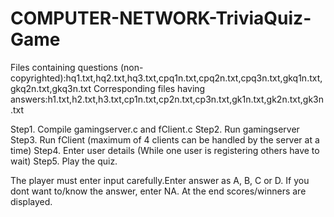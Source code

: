 # COMPUTER-NETWORK-TriviaQuiz-Game
Files containing questions (non-copyrighted):hq1.txt,hq2.txt,hq3.txt,cpq1n.txt,cpq2n.txt,cpq3n.txt,gkq1n.txt,gkq2n.txt,gkq3n.txt
Corresponding files having answers:h1.txt,h2.txt,h3.txt,cp1n.txt,cp2n.txt,cp3n.txt,gk1n.txt,gk2n.txt,gk3n.txt

Step1. Compile gamingserver.c and fClient.c 
Step2. Run gamingserver 
Step3. Run fClient (maximum of 4 clients can be handled by the server at a time)
Step4. Enter user details (While one user is registering others have to wait)
Step5. Play the quiz. 

The player must enter input carefully.Enter answer as A, B, C or D. If you dont want to/know the answer, enter NA.
At the end scores/winners are displayed.
